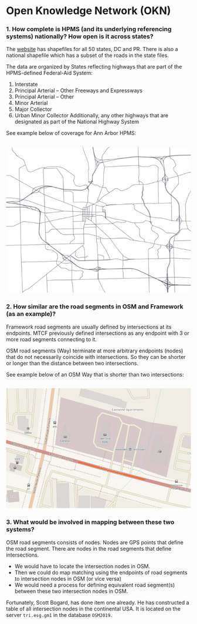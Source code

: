 # Open Knowledge Network (OKN)
### 1. How complete is HPMS (and its underlying referencing systems) nationally? How open is it across states?

The [website](https://www.fhwa.dot.gov/policyinformation/hpms/shapefiles.cfm) has shapefiles for all 50 states, DC and PR. There is also a national shapefile which has a subset of the roads in the state files.

The data are organized by States reflecting highways that are part of the HPMS-defined Federal-Aid System:
1. Interstate
2. Principal Arterial – Other Freeways and Expressways
3. Principal Arterial – Other
4. Minor Arterial
5. Major Collector
6. Urban Minor Collector
Additionally, any other highways that are designated as part of the National Highway System

See example below of coverage for Ann Arbor HPMS:

![HPMS for Ann Arbor Area](img/HPMS_A2.png "HPMS for Ann Arbor Area")
---
### 2. How similar are the road segments in OSM and Framework (as an example)?

Framework road segments are usually defined by intersections at its endpoints. MTCF previously defined intersections as any endpoint with 3 or more road segments connecting to it. 

OSM road segments (Way) terminate at more arbitrary endpoints (nodes) that do not necessarily coincide with intersections. So they can be shorter or longer than the distance between two intersections.

See example below of an OSM Way that is shorter than two intersections:

![OSM Way for Washtenaw Ave](img/OSM_Way_Washtenaw.png "OSM Way for Washtenaw Ave")
---
### 3. What would be involved in mapping between these two systems?

OSM road segments consists of nodes. Nodes are GPS points that define the road segment. There are nodes in the road segments that define intersections. 
- We would have to locate the intersection nodes in OSM. 
- Then we could do map matching using the endpoints of road segments to intersection nodes in OSM (or vice versa)
- We would need a process for defining equivalent road segment(s) between these two intersection nodes in OSM.

Fortunately, Scott Bogard, has done item one already. He has constructed a table of all intersection nodes in the continental USA. It is located on the server `tri.esg.gm1` in the database `OSM2019`.
